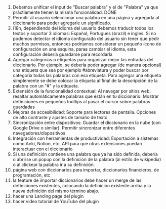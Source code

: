 1. Debemos unificar el input de "Buscar palabra" y el de "Palabra" ya que práctiamente tienen la misma funcionalidad. DONE
2. Permitir al usuario seleccionar una palabra en una página y agregarla al diccionario para poder agregarle un significado.
3. i18n, dependiendo del idioma del usuario debemos traducir todos los textos y soportar 3 idiomas: Español, Portugues (brazil) e ingles. Si no podemos detectar el idioma configurado del usuario sin tener que pedir muchos permisos, entonces podríamos considerar un pequeño ícono de configuración en una esquina, paraa cambiar el idioma, esta configuración debería guardarse para recordarla
4. Agregar categorías o etiquetas para organizar mejor las entradas del diccionario. Por ejemplo, se debería poder agregar (de manera opcional) una etiqueta que sea por ejemplo #abreviatura y poder buscar por categoría todas las palabras con esa etiqueta. Para agregar una etiqueta simplemente se debe colocar la etiqueta al final de la descripción de la palabra con un "#" y la etiqueta.
5. Extensión de la funcionalidad contextual: Al navegar por sitios web, resaltar automáticamente palabras que están en tu diccionario. Mostrar definiciones en pequeños tooltips al pasar el cursor sobre palabras guardadas
6. Mejoras de accesibilidad: Soporte para lectores de pantalla. Opciones de alto contraste y ajustes de tamaño de texto
7. Sincronización entre dispositivos: Guardar el diccionario en la nube (con Google Drive o similar). Permitir sincronizar entre diferentes navegadores/dispositivos
8. Integración con herramientas de productividad: Exportación a sistemas como Anki, Notion, etc. API para que otras extensiones puedan interactuar con el diccionario
9. Si una definición contiene una palabra que ya ha sido definida, debería o abrirse un popup con la definición de la palabra (al estilo de wikipedia) o al clickear la palabra ir a su definición.
10. página web con diccionarios para importar, diccionarios financieros, de programación, etc
11. la feature de importar diccionarios debe hacer un merge de las definiciones existentes, colocando la definición existente arriba y la nueva definición del mismo término abajo.
12. hacer una Landing page del plugin
13. hacer video tutorial de YouTube del plugin
